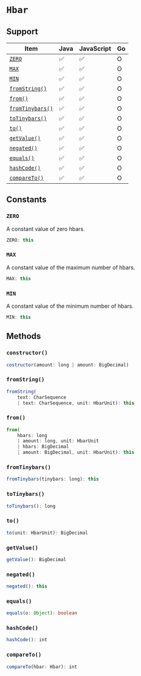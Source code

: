 # `Hbar`

## Support

| Item | Java | JavaScript | Go
| - | - | - | - |
| [`ZERO`](#zero) | ✅ | ✅ | O
| [`MAX`](#max) | ✅ | ✅ | O
| [`MIN`](#min) | ✅ | ✅ | O
| [`fromString()`](#fromstring) | ✅ | ✅ | O
| [`from()`](#from) | ✅ | ✅ | O
| [`fromTinybars()`](#fromtinybars) | ✅ | ✅ | O
| [`toTinybars()`](#totinybars) | ✅ | ✅ | O
| [`to()`](#to) | ✅ | ✅ | O
| [`getValue()`](#getValue) | ✅ | ✅ | O
| [`negated()`](#negated) | ✅ | ✅ | O
| [`equals()`](#equals) | ✅ | ✅ | O
| [`hashCode()`](#hashcode) | ✅ | ✅ | O
| [`compareTo()`](#compareto) | ✅ | ✅ | O

## Constants
     
### `ZERO`

A constant value of zero hbars.

```typescript
ZERO: this
```

### `MAX`

A constant value of the maximum number of hbars.

```typescript
MAX: this
```

### `MIN`

A constant value of the minimum number of hbars.

```typescript
MIN: this
```

## Methods

### `constructor()`

```typescript
costructor(amount: long | amount: BigDecimal)
```

### `fromString()`

```typescript
fromString(
    text: CharSequence
    | text: CharSequence, unit: HbarUnit): this
```

### `from()`

```typescript
from(
    hbars: long
    | amount: long, unit: HbarUnit
    | hbars: BigDecimal
    | amount: BigDecimal, unit: HbarUnit): this
```

### `fromTinybars()`

```typescript
fromTinybars(tinybars: long): this
```

### `toTinybars()`

```typescript
toTinybars(): long
```

### `to()`

```typescript
to(unit: HbarUnit): BigDecimal
```

### `getValue()`

```typescript
getValue(): BigDecimal
```

### `negated()`

```typescript
negated(): this
```

### `equals()`

```typescript
equals(o: Object): boolean
```

### `hashCode()`

```typescript
hashCode(): int
```

### `compareTo()`

```typescript
compareTo(hbar: Hbar): int
```